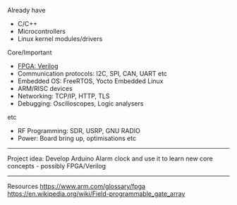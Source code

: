 
Already have
+ C/C++
+ Microcontrollers
+ Linux kernel modules/drivers

Core/Important
+ [FPGA: Verilog](https://numato.com/kb/learning-fpga-verilog-beginners-guide-part-1-introduction/)
+ Communication protocols: I2C, SPI, CAN, UART etc
+ Embedded OS: FreeRTOS, Yocto Embedded Linux
+ ARM/RISC devices
+ Networking: TCP/IP, HTTP, TLS
+ Debugging: Oscilloscopes, Logic analysers

etc
+ RF Programming: SDR, USRP, GNU RADIO
+ Power: Board bring up, optimisations etc
----
Project idea: Develop Arduino Alarm clock and use it to learn new core concepts - possibly FPGA/Verilog

---
Resources 
https://www.arm.com/glossary/fpga
https://en.wikipedia.org/wiki/Field-programmable_gate_array